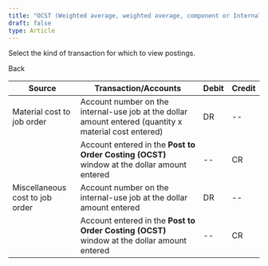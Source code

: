 ```yaml
---
title: "OCST (Weighted average, weighted average, component or Internal job for internal use)"
draft: false
type: Article
---
```


Select the kind of transaction for which to view postings. 

Back

| Source                          | Transaction/Accounts                                                                                   | Debit | Credit |
|---------------------------------|--------------------------------------------------------------------------------------------------------|-------|--------|
| Material cost to job order      | Account number on the internal-use job at the dollar amount entered (quantity x material cost entered) | DR    | --     |
|                                 | Account entered in the **Post to Order Costing (OCST)** window at the dollar amount entered            | --    | CR     |
| Miscellaneous cost to job order | Account number on the internal-use job at the dollar amount entered                                    | DR    | --     |
|                                 | Account entered in the **Post to Order Costing (OCST)** window at the dollar amount entered            | --    | CR     |